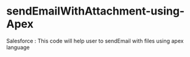 # sendEmailWithAttachment-using-Apex
Salesforce : This code will help user to sendEmail with files using apex language
